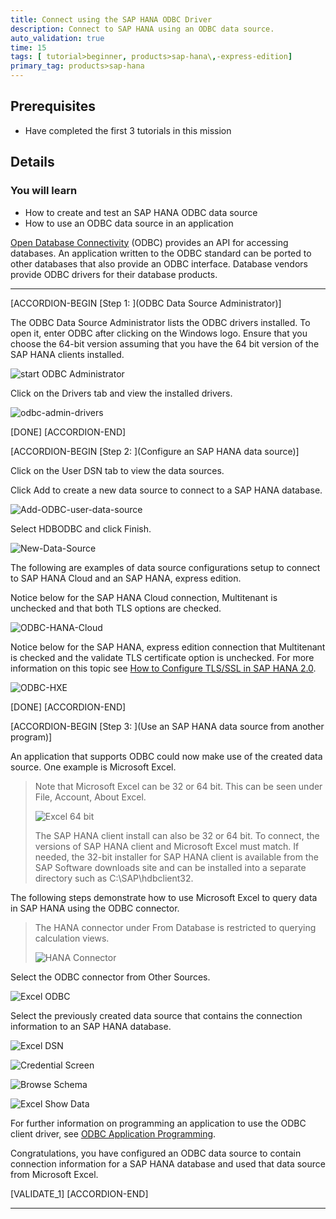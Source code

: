 ```yaml
---
title: Connect using the SAP HANA ODBC Driver
description: Connect to SAP HANA using an ODBC data source.
auto_validation: true
time: 15
tags: [ tutorial>beginner, products>sap-hana\,-express-edition]
primary_tag: products>sap-hana
---
```


## Prerequisites
 - Have completed the first 3 tutorials in this mission


## Details
### You will learn
  - How to create and test an SAP HANA ODBC data source
  - How to use an ODBC data source in an application

[Open Database Connectivity](https://en.wikipedia.org/wiki/Open_Database_Connectivity) (ODBC) provides an API for accessing databases.  An application written to the ODBC standard can be ported to other databases that also provide an ODBC interface.  Database vendors provide ODBC drivers for their database products.

---

[ACCORDION-BEGIN [Step 1: ](ODBC Data Source Administrator)]

The ODBC Data Source Administrator lists the ODBC drivers installed.  To open it, enter ODBC after clicking on the Windows logo.  Ensure that you choose the 64-bit version assuming that you have the 64 bit version of the SAP HANA clients installed.

![start ODBC Administrator](start-odbc.png)

Click on the Drivers tab and view the installed drivers.  

![odbc-admin-drivers](drivers.png)

[DONE]
[ACCORDION-END]

[ACCORDION-BEGIN [Step 2: ](Configure an SAP HANA data source)]


Click on the User DSN tab to view the data sources.  

Click Add to create a new data source to connect to a SAP HANA database.  

![Add-ODBC-user-data-source](ODBC-add.png)  

Select HDBODBC and click Finish.

![New-Data-Source](Create-new-data-source.png)

The following are examples of data source configurations setup to connect to  SAP HANA Cloud and an SAP HANA, express edition.

Notice below for the SAP HANA Cloud connection, Multitenant is unchecked and that both TLS options are checked.  

![ODBC-HANA-Cloud](ODBC-HC.png)

Notice below for the SAP HANA, express edition connection that Multitenant is checked and the validate TLS certificate option is unchecked.  For more information on this topic see [How to Configure TLS/SSL in SAP HANA 2.0](https://blogs.sap.com/2018/11/13/how-to-configure-tlsssl-in-sap-hana-2.0/).  

![ODBC-HXE](ODBC-HXE.png)

[DONE]
[ACCORDION-END]

[ACCORDION-BEGIN [Step 3: ](Use an SAP HANA data source from another program)]

An application that supports ODBC could now make use of the created data source.  One example is Microsoft Excel.  

> Note that Microsoft Excel can be 32 or 64 bit.  This can be seen under File, Account, About Excel.    
>
> ![Excel 64 bit](excel-64-bit.png)  
>
> The SAP HANA client install can also be 32 or 64 bit.  To connect, the versions of SAP HANA client and Microsoft Excel must match.  If needed, the 32-bit installer for SAP HANA client is available from the SAP Software downloads site and can be installed into a separate directory such as C:\SAP\hdbclient32.  

The following steps demonstrate how to use Microsoft Excel to query data in SAP HANA using the ODBC connector.  

>The HANA connector under From Database is restricted to querying calculation views.  
>
>![HANA Connector](HANA-connector.png)

Select the ODBC connector from Other Sources.

![Excel ODBC](ExcelODBC.png)  

Select the previously created data source that contains the connection information to an SAP HANA database.

![Excel DSN](ExcelDSN.png)  

![Credential Screen](ExcelCreds.png)

![Browse Schema](Excel-Browse-Schema.png)  

![Excel Show Data](ExcelShowData.png)  


For further information on programming an application to use the ODBC client driver, see [ODBC Application Programming](https://help.sap.com/viewer/f1b440ded6144a54ada97ff95dac7adf/latest/en-US/73f03d62240f435880ade3bc1242cc05.html).

Congratulations, you have configured an ODBC data source to contain connection information for a SAP HANA database and used that data source from Microsoft Excel.

[VALIDATE_1]
[ACCORDION-END]





---
